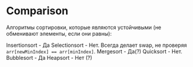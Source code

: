 # Comparison


Алгоритмы сортировки, которые являются устойчивыми (не обменивают элементы, если они равны):


Insertionsort - Да
Selectionsort - Нет. Всегда делает swap, не проверяя `arr[newMinIndex] == arr[minIndex]`.
Mergesort - Да(?)
Quicksort - Нет. 
Bubblesort - Да
Heapsort - Нет (?)